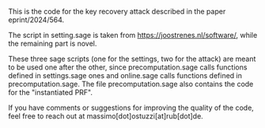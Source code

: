 This is the code for the key recovery attack described in the paper eprint/2024/564.

The script in setting.sage is taken from https://joostrenes.nl/software/, while the remaining part is novel.

These three sage scripts (one for the settings, two for the attack) are meant to be used one after the other, since precomputation.sage calls functions defined in settings.sage ones and online.sage calls functions defined in precomputation.sage. The file precomputation.sage also contains the code for the "instantiated PRF". 

If you have comments or suggestions for improving the quality of the code, feel free to reach out at massimo[dot]ostuzzi[at]rub[dot]de.
